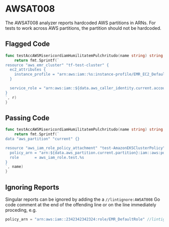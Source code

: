 # AWSAT008

The AWSAT008 analyzer reports hardcoded AWS partitions in ARNs. For tests
to work across AWS partitions, the partition should not be hardcoded.

## Flagged Code

```go
func testAccAWSMisericordiamHumilitatemPulchritudo(name string) string {
    return fmt.Sprintf(`
resource "aws_emr_cluster" "tf-test-cluster" {
  ec2_attributes {
    instance_profile = "arn:aws:iam::%s:instance-profile/EMR_EC2_DefaultRole"
  }

  service_role = "arn:aws:iam::${data.aws_caller_identity.current.account_id}:role/EMR_DefaultRole"
}
`, r)
}
```

## Passing Code

```go
func testAccAWSMisericordiamHumilitatemPulchritudo(name string) string {
    return fmt.Sprintf(`
data "aws_partition" "current" {}

resource "aws_iam_role_policy_attachment" "test-AmazonEKSClusterPolicy" {
  policy_arn = "arn:${data.aws_partition.current.partition}:iam::aws:policy/AmazonEKSClusterPolicy"
  role       = aws_iam_role.test.%s
}
`, name)
}
```

## Ignoring Reports

Singular reports can be ignored by adding the a `//lintignore:AWSAT008` Go code comment at the end of the offending line or on the line immediately proceding, e.g.

```go
policy_arn = "arn:aws:iam::2342342342324:role/EMR_DefaultRole" //lintignore:AWSAT008
```
